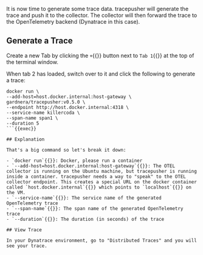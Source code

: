 It is now time to generate some trace data. tracepusher will generate the trace and push it to the collector. The collector will then forward the trace to the OpenTelemetry backend (Dynatrace in this case).

## Generate a Trace

Create a new Tab by clicking the `+`{{}} button next to `Tab 1`{{}} at the top of the terminal window.

When tab 2 has loaded, switch over to it and click the following to generate a trace:

```
docker run \
--add-host=host.docker.internal:host-gateway \
gardnera/tracepusher:v0.5.0 \
--endpoint http://host.docker.internal:4318 \
--service-name killercoda \
--span-name span1 \
--duration 5
```{{exec}}

## Explanation

That's a big command so let's break it down:

- `docker run`{{}}: Docker, please run a container
- `--add-host=host.docker.internal:host-gateway`{{}}: The OTEL collector is running on the Ubuntu machine, but tracepusher is running inside a container. tracepusher needs a way to "speak" to the OTEL collector endpoint. This creates a special URL on the docker container called `host.docker.internal`{{}} which points to `localhost`{{}} on the VM.
- `--service-name`{{}}: The service name of the generated OpenTelemetry trace
- `--span-name`{{}}: The span name of the generated OpenTelemetry trace
- `--duration`{{}}: The duration (in seconds) of the trace

## View Trace

In your Dynatrace environment, go to "Distributed Traces" and you will see your trace.